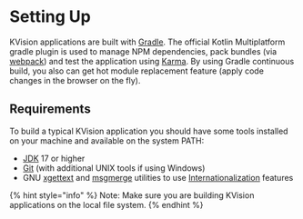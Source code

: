 # Setting Up

KVision applications are built with [Gradle](http://gradle.org/). The official Kotlin Multiplatform gradle plugin is used to manage NPM dependencies, pack bundles (via [webpack](https://webpack.github.io/)) and test the application using [Karma](http://karma-runner.github.io/1.0/index.html). By using Gradle continuous build, you also can get hot module replacement feature (apply code changes in the browser on the fly).

## Requirements

To build a typical KVision application you should have some tools installed on your machine and available on the system PATH:

* [JDK](https://jdk.java.net/) 17 or higher
* [Git](https://git-scm.com) (with additional UNIX tools if using Windows)
* GNU [xgettext](https://www.gnu.org/software/gettext) and [msgmerge](https://www.gnu.org/software/gettext) utilities to use [Internationalization](../2.-frontend-development-guide/internationalization.md) features   &#x20;

{% hint style="info" %}
Note: Make sure you are building KVision applications on the local file system. &#x20;
{% endhint %}

##
